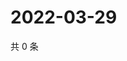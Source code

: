 # 2022-03-29

共 0 条

<!-- BEGIN WEIBO -->
<!-- 最后更新时间 Tue Mar 29 2022 14:19:28 GMT+0800 (China Standard Time) -->

<!-- END WEIBO -->

